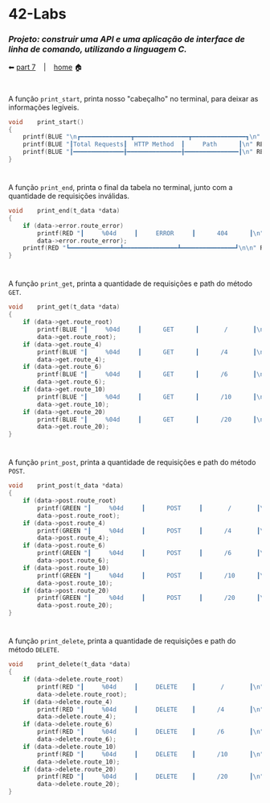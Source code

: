 <h1>42-Labs</h1>

### _Projeto: construir uma API e uma aplicação de interface de linha de comando, utilizando a linguagem C._

 ⬅ [part 7](https://github.com/42sp/42labs-selection-process-v2-Vinicius-Santoro/blob/main/42-labs/readmes/7.verify_methods.md) &nbsp;&nbsp;&nbsp;|&nbsp;&nbsp;&nbsp; [home](https://github.com/42sp/42labs-selection-process-v2-Vinicius-Santoro) 🏠

<h1></h1>

A função `print_start`, printa nosso "cabeçalho" no terminal, para deixar as informações legíveis.

```c
void    print_start()
{
    printf(BLUE "\n┏━━━━━━━━━━━━━━┳━━━━━━━━━━━━━━━┳━━━━━━━━━━━━━━━┓\n" RE);
    printf(BLUE "┃Total Requests┃  HTTP Method  ┃     Path      ┃\n" RE);
    printf(BLUE "┃━━━━━━━━━━━━━━╂━━━━━━━━━━━━━━━╂━━━━━━━━━━━━━━━┃\n" RE);
}
```

<h1></h1>

A função `print_end`, printa o final da tabela no terminal, junto com a quantidade de requisições inválidas.

```c
void    print_end(t_data *data)
{
    if (data->error.route_error)
        printf(RED "┃     %04d     ┃     ERROR     ┃      404      ┃\n" RE,
        data->error.route_error);
    printf(RED "┗━━━━━━━━━━━━━━┻━━━━━━━━━━━━━━━┻━━━━━━━━━━━━━━━┛\n\n" RE);
}
``` 

<h1></h1>

A função `print_get`, printa a quantidade de requisições e path do método `GET`.

```c
void    print_get(t_data *data)
{
    if (data->get.route_root)
        printf(BLUE "┃     %04d     ┃      GET      ┃       /       ┃\n" RE,
        data->get.route_root);
    if (data->get.route_4)
        printf(BLUE "┃     %04d     ┃      GET      ┃      /4       ┃\n" RE,
        data->get.route_4);
    if (data->get.route_6)
        printf(BLUE "┃     %04d     ┃      GET      ┃      /6       ┃\n" RE,
        data->get.route_6);
    if (data->get.route_10)
        printf(BLUE "┃     %04d     ┃      GET      ┃      /10      ┃\n" RE,
        data->get.route_10);
    if (data->get.route_20)
        printf(BLUE "┃     %04d     ┃      GET      ┃      /20      ┃\n" RE,
        data->get.route_20);
}
```

<h1></h1>

A função `print_post`, printa a quantidade de requisições e path do método `POST`.

```c
void    print_post(t_data *data)
{
    if (data->post.route_root)
        printf(GREEN "┃     %04d     ┃      POST     ┃       /       ┃\n" RE,
        data->post.route_root);
    if (data->post.route_4)
        printf(GREEN "┃     %04d     ┃      POST     ┃      /4       ┃\n" RE,
        data->post.route_4);
    if (data->post.route_6)
        printf(GREEN "┃     %04d     ┃      POST     ┃      /6       ┃\n" RE,
        data->post.route_6);
    if (data->post.route_10)
        printf(GREEN "┃     %04d     ┃      POST     ┃      /10      ┃\n" RE,
        data->post.route_10);
    if (data->post.route_20)
        printf(GREEN "┃     %04d     ┃      POST     ┃      /20      ┃\n" RE,
        data->post.route_20);
}
```

<h1></h1>

A função `print_delete`, printa a quantidade de requisições e path do método `DELETE`.

```c
void    print_delete(t_data *data)
{
    if (data->delete.route_root)
        printf(RED "┃     %04d     ┃     DELETE    ┃       /       ┃\n" RE,
        data->delete.route_root);
    if (data->delete.route_4)
        printf(RED "┃     %04d     ┃     DELETE    ┃      /4       ┃\n" RE,
        data->delete.route_4);
    if (data->delete.route_6)
        printf(RED "┃     %04d     ┃     DELETE    ┃      /6       ┃\n" RE,
        data->delete.route_6);
    if (data->delete.route_10)
        printf(RED "┃     %04d     ┃     DELETE    ┃      /10      ┃\n" RE,
        data->delete.route_10);
    if (data->delete.route_20)
        printf(RED "┃     %04d     ┃     DELETE    ┃      /20      ┃\n" RE,
        data->delete.route_20);
}
```
